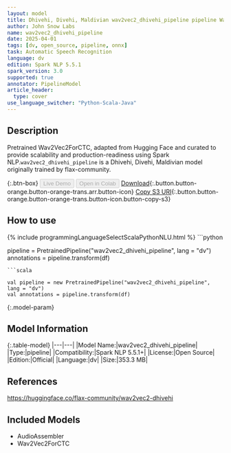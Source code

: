 ```yaml
---
layout: model
title: Dhivehi, Divehi, Maldivian wav2vec2_dhivehi_pipeline pipeline Wav2Vec2ForCTC from flax-community
author: John Snow Labs
name: wav2vec2_dhivehi_pipeline
date: 2025-04-01
tags: [dv, open_source, pipeline, onnx]
task: Automatic Speech Recognition
language: dv
edition: Spark NLP 5.5.1
spark_version: 3.0
supported: true
annotator: PipelineModel
article_header:
  type: cover
use_language_switcher: "Python-Scala-Java"
---
```


## Description

Pretrained Wav2Vec2ForCTC, adapted from Hugging Face and curated to provide scalability and production-readiness using Spark NLP.`wav2vec2_dhivehi_pipeline` is a Dhivehi, Divehi, Maldivian model originally trained by flax-community.

{:.btn-box}
<button class="button button-orange" disabled>Live Demo</button>
<button class="button button-orange" disabled>Open in Colab</button>
[Download](https://s3.amazonaws.com/auxdata.johnsnowlabs.com/public/models/wav2vec2_dhivehi_pipeline_dv_5.5.1_3.0_1743479944500.zip){:.button.button-orange.button-orange-trans.arr.button-icon}
[Copy S3 URI](s3://auxdata.johnsnowlabs.com/public/models/wav2vec2_dhivehi_pipeline_dv_5.5.1_3.0_1743479944500.zip){:.button.button-orange.button-orange-trans.button-icon.button-copy-s3}

## How to use



<div class="tabs-box" markdown="1">
{% include programmingLanguageSelectScalaPythonNLU.html %}
```python

pipeline = PretrainedPipeline("wav2vec2_dhivehi_pipeline", lang = "dv")
annotations =  pipeline.transform(df)   

```
```scala

val pipeline = new PretrainedPipeline("wav2vec2_dhivehi_pipeline", lang = "dv")
val annotations = pipeline.transform(df)

```
</div>

{:.model-param}
## Model Information

{:.table-model}
|---|---|
|Model Name:|wav2vec2_dhivehi_pipeline|
|Type:|pipeline|
|Compatibility:|Spark NLP 5.5.1+|
|License:|Open Source|
|Edition:|Official|
|Language:|dv|
|Size:|353.3 MB|

## References

https://huggingface.co/flax-community/wav2vec2-dhivehi

## Included Models

- AudioAssembler
- Wav2Vec2ForCTC
